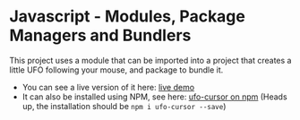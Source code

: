 # Javascript - Modules, Package Managers and Bundlers

This project uses a module that can be imported into a project that creates a little UFO following your mouse, and package to bundle it.

* You can see a live version of it here: [live demo](https://youthful-euclid-01563a.netlify.app)
* It can also be installed using NPM, see here: [ufo-cursor on npm](https://www.npmjs.com/package/ufo-cursor) (Heads up, the installation should be `npm i ufo-cursor --save`)
